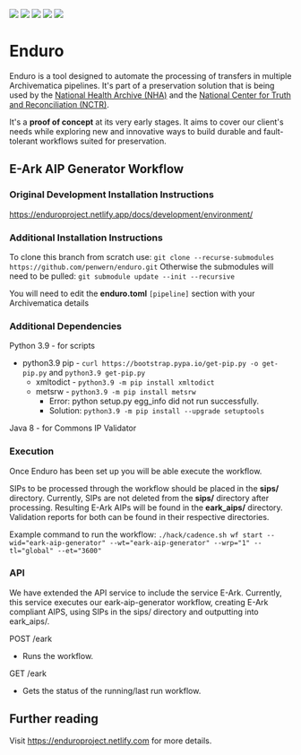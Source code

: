 
<p align="left">
  <a href="https://github.com/penwern/enduro/releases/latest"><img src="https://img.shields.io/github/v/release/artefactual-labs/enduro.svg?color=orange"/></a>
  <img src="https://github.com/penwern/enduro/workflows/Test/badge.svg"/>
  <a href="LICENSE"><img src="https://img.shields.io/badge/license-Apache%202.0-blue.svg"/></a>
  <a href="https://goreportcard.com/report/github.com/penwern/enduro"><img src="https://goreportcard.com/badge/github.com/penwern/enduro"/></a>
  <a href="https://codecov.io/gh/artefactual-labs/enduro"><img src="https://img.shields.io/codecov/c/github/artefactual-labs/enduro"/></a>
</p>

# Enduro

Enduro is a tool designed to automate the processing of transfers in multiple
Archivematica pipelines. It's part of a preservation solution that is being
used by the [National Health Archive (NHA)] and the [National Center for Truth
and Reconciliation (NCTR)].

It's a **proof of concept** at its very early stages. It aims to cover our
client's needs while exploring new and innovative ways to build durable and
fault-tolerant workflows suited for preservation.


## E-Ark AIP Generator Workflow

### Original Development Installation Instructions
https://enduroproject.netlify.app/docs/development/environment/

### Additional Installation Instructions 
To clone this branch from scratch use:
`git clone --recurse-submodules https://github.com/penwern/enduro.git`
Otherwise the submodules will need to be pulled:
`git submodule update --init --recursive`

You will need to edit the **enduro.toml** `[pipeline]` section with your Archivematica details


### Additional Dependencies
Python 3.9	-	for scripts
 - python3.9 pip - `curl https://bootstrap.pypa.io/get-pip.py -o get-pip.py` and `python3.9 get-pip.py`
	 - xmltodict - `python3.9 -m pip install xmltodict`
	 - metsrw - `python3.9 -m pip install metsrw`
		 - Error: python setup.py egg_info did not run successfully.
		 - Solution: `python3.9 -m pip install --upgrade setuptools`

Java 8	- for Commons IP Validator

### Execution
Once Enduro has been set up you will be able execute the workflow.

SIPs to be processed through the workflow should be placed in the **sips/** directory.
Currently, SIPs are not deleted from the **sips/** directory after processing.
Resulting E-Ark AIPs will be found in the **eark_aips/** directory.
Validation reports for both can be found in their respective directories.

Example command to run the workflow:
`./hack/cadence.sh wf start --wid="eark-aip-generator" --wt="eark-aip-generator" --wrp="1" --tl="global" --et="3600"`

### API

We have extended the API service to include the service E-Ark. Currently, this service executes our eark-aip-generator workflow, creating E-Ark compliant AIPS, using SIPs in the sips/ directory and outputting into eark_aips/.

POST /eark
 - Runs the workflow.
 
GET /eark
 - Gets the status of the running/last run workflow.

## Further reading

Visit https://enduroproject.netlify.com for more details.

[National Health Archive (NHA)]: https://www.piql.com/norwegians-digital-health-data-to-be-preserved-for-future-generations/
[National Center for Truth and Reconciliation (NCTR)]: https://nctr.ca/about/about-the-nctr/our-mandate/
